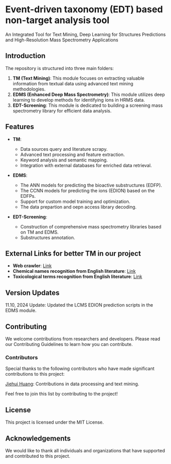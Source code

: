 # Event-driven taxonomy (EDT) based non-target analysis tool

An Integrated Tool for Text Mining, Deep Learning for Structures Predictions and High-Resolution Mass Spectrometry Applications

## Introduction

The repository is structured into three main folders:

1. **TM (Text Mining)**: This module focuses on extracting valuable information from textual data using advanced text mining methodologies.
2. **EDMS (Enhanced Deep Mass Spectrometry)**: This module utilizes deep learning to develop methods for identifying ions in HRMS data.
3. **EDT-Screening**: This module is dedicated to building a screening mass spectrometry library for efficient data analysis.

## Features

- **TM**:
  - Data sources query and literature scrapy.
  - Advanced text processing and feature extraction.
  - Keyword analysis and semantic mapping.
  - Integration with external databases for enriched data retrieval.

- **EDMS**:
  - The ANN models for predicting the bioactive substructures (EDFP).
  - The CCNN models for predicting the ions (EDION) based on the EDFPs.
  - Support for custom model training and optimization.
  - The data prepartion and oepn access library decoding.

- **EDT-Screening**:
  - Construction of comprehensive mass spectrometry libraries based on TM and EDMS.
  - Substructures annotation.

## External Links for better TM in our project

- **Web crawler**: [Link](https://github.com/huangjiehui826/sci_hub_crawler_v1/tree/main/sci_hub_crawler_v1)
- **Chemical names recognition from English literature**: [Link](https://github.com/huangjiehui826/chemical_ner_v1)
- **Toxicological terms recognition from English literature**: [Link](https://github.com/huangjiehui826/aop_ner_v1)

## Version Updates
11.10, 2024 Update: Updated the LCMS EDION prediction scripts in the EDMS module.

## Contributing

We welcome contributions from researchers and developers. Please read our Contributing Guidelines to learn how you can contribute.

### Contributors
Special thanks to the following contributors who have made significant contributions to this project:

[Jiehui Huang](https://github.com/huangjiehui826): Contributions in data processing and text mining.

Feel free to join this list by contributing to the project!

## License

This project is licensed under the MIT License.

## Acknowledgements

We would like to thank all individuals and organizations that have supported and contributed to this project.
